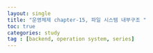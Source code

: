 ```yaml
---
layout: single
title: "운영체제 chapter-15, 파일 시스템 내부구조 "
toc: true
categories: study
tag : [backend, operation system, series]
---
```


